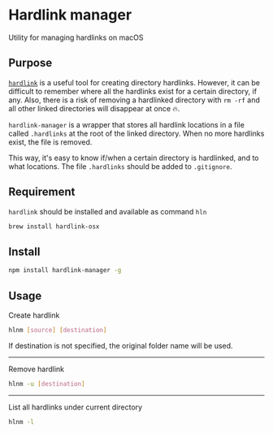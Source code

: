 # Hardlink manager

Utility for managing hardlinks on macOS

## Purpose

[`hardlink`](https://github.com/selkhateeb/hardlink) is a useful tool for creating directory hardlinks. However, it can be difficult to remember where all the hardlinks exist for a certain directory, if any. Also, there is a risk of removing a hardlinked directory with `rm -rf` and all other linked directories will disappear at once :fire:.

`hardlink-manager` is a wrapper that stores all hardlink locations in a file called `.hardlinks` at the root of the linked directory. When no more hardlinks exist, the file is removed.

This way, it's easy to know if/when a certain directory is hardlinked, and to what locations. The file `.hardlinks` should be added to `.gitignore`.

## Requirement

`hardlink` should be installed and available as command `hln`

```bash
brew install hardlink-osx
```

## Install

```bash
npm install hardlink-manager -g
```

## Usage

Create hardlink

```bash
hlnm [source] [destination]
```

If destination is not specified, the original folder name will be used.

---

Remove hardlink

```bash
hlnm -u [destination]
```

---

List all hardlinks under current directory

```bash
hlnm -l
```
